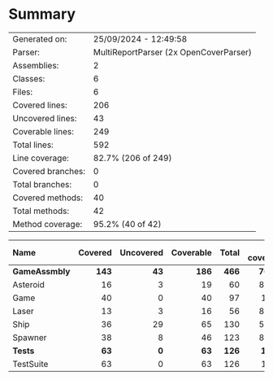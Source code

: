 ﻿# Summary
|||
|:---|:---|
| Generated on: | 25/09/2024 - 12:49:58 |
| Parser: | MultiReportParser (2x OpenCoverParser) |
| Assemblies: | 2 |
| Classes: | 6 |
| Files: | 6 |
| Covered lines: | 206 |
| Uncovered lines: | 43 |
| Coverable lines: | 249 |
| Total lines: | 592 |
| Line coverage: | 82.7% (206 of 249) |
| Covered branches: | 0 |
| Total branches: | 0 |
| Covered methods: | 40 |
| Total methods: | 42 |
| Method coverage: | 95.2% (40 of 42) |

|**Name**|**Covered**|**Uncovered**|**Coverable**|**Total**|**Line coverage**|**Covered**|**Total**|**Branch coverage**|**Covered**|**Total**|**Method coverage**|
|:---|---:|---:|---:|---:|---:|---:|---:|---:|---:|---:|---:|
|**GameAssmbly**|**143**|**43**|**186**|**466**|**76.8%**|**0**|**0**|****|**29**|**31**|**93.5%**|
|Asteroid|16|3|19|60|84.2%|0|0||4|4|100%|
|Game|40|0|40|97|100%|0|0||7|7|100%|
|Laser|13|3|16|56|81.2%|0|0||2|2|100%|
|Ship|36|29|65|130|55.3%|0|0||8|10|80%|
|Spawner|38|8|46|123|82.6%|0|0||8|8|100%|
|**Tests**|**63**|**0**|**63**|**126**|**100%**|**0**|**0**|****|**11**|**11**|**100%**|
|TestSuite|63|0|63|126|100%|0|0||11|11|100%|
